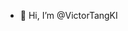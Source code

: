 - 👋 Hi, I’m @VictorTangKI


<!---
VictorTangKI/VictorTangKI is a ✨ special ✨ repository because its `README.md` (this file) appears on your GitHub profile.
You can click the Preview link to take a look at your changes.
--->
